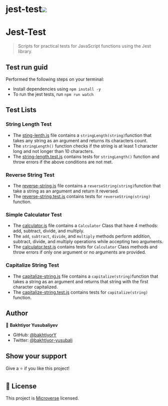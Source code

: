 # jest-test![](https://img.shields.io/badge/Microverse-blueviolet)

#  Jest-Test

> Scripts for practical tests for JavaScript functions using the Jest library.

## Test run guid
Performed the following steps on your terminal:
- Install dependencies using `npm install -y`
- To run the jest tests, run `npm run watch`

## Test Lists
### String Length Test
- The [sting-lenth.js](string-length.js) file contains a `stringLength(string)`function that takes any string as an argument and returns its characters count.
- The `stringLength()` function checks if the string is at least 1 character long and not longer than 10 characters.
- The [string-length.test.js](string-length.test.js) contains tests for `stringLength()` function and throw errors if the above conditions are not met.

### Reverse String Test
- The [reverse-string.js](reverse-string.js) file contains a `reverseString(string)`function that take a string as an argument and return it reversed.
- The [reverse-string.test.js](reverse-string.test.js) contains tests for `reverseString(string)` function.

### Simple Calculator Test
- The [calculator.js](calculator.js) file contains a `Calculator` Class that have 4 methods: add, subtract, divide, and multiply.
- The `add`, `subtract`, `divide`, and `multiply` methods perform addition, subtract, divide, and multiply operations while accepting two arguments. 
- The [calculator.test.js](calculator.test.js) contains tests for `Calculator` Class methods and throw errors if only one argument or no arguments are provided.

### Capitalize String Test
- The [capitalize-string.js](capitalize-string.js) file contains a `capitalize(string)`function that takes a string as an argument and returns that string with the first character capitalized.
- The [capitalize-string.test.js](capitalize-string.test.js) contains tests for `capitalize(string)` function.

## Author
👤 **Bakhtiyor Yusubaliyev**
- GitHub: [@bakhtiyorY](https://github.com/githubhandle)
- Twitter: [@bakhtiyor-yusubali](https://twitter.com/twitterhandle)

## Show your support

Give a ⭐️ if you like this project!

## 📝 License

This project is [Microverse](https://www.microverse.org/) licensed.